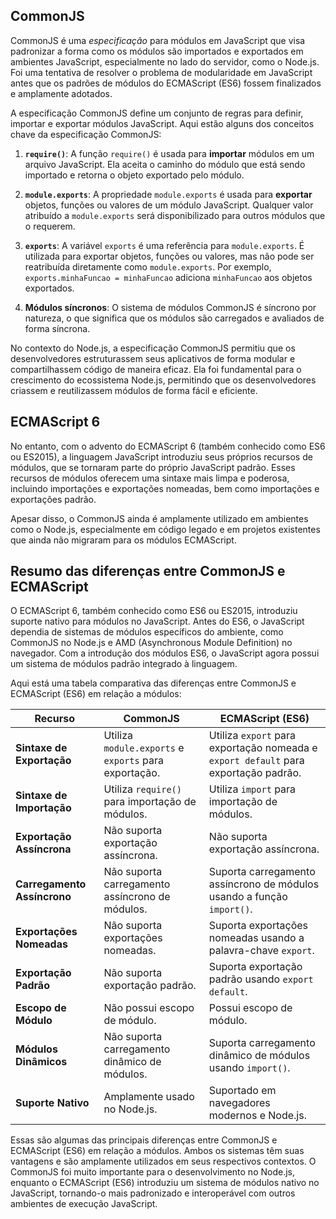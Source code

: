 ## CommonJS

CommonJS  é uma *especificação* para módulos em JavaScript que visa padronizar a forma como os módulos são importados e exportados em ambientes JavaScript, especialmente no lado do servidor, como o Node.js. Foi uma tentativa de resolver o problema de modularidade em JavaScript antes que os padrões de módulos do ECMAScript (ES6) fossem finalizados e amplamente adotados.

A especificação CommonJS define um conjunto de regras para definir, importar e exportar módulos JavaScript. Aqui estão alguns dos conceitos chave da especificação CommonJS:

1. **`require()`**: A função `require()` é usada para **importar** módulos em um arquivo JavaScript. Ela aceita o caminho do módulo que está sendo importado e retorna o objeto exportado pelo módulo.

2. **`module.exports`**: A propriedade `module.exports` é usada para **exportar** objetos, funções ou valores de um módulo JavaScript. Qualquer valor atribuído a `module.exports` será disponibilizado para outros módulos que o requerem.

3. **`exports`**: A variável `exports` é uma referência para `module.exports`. É utilizada para exportar objetos, funções ou valores, mas não pode ser reatribuída diretamente como `module.exports`. Por exemplo, `exports.minhaFuncao = minhaFuncao` adiciona `minhaFuncao` aos objetos exportados.

4. **Módulos síncronos**: O sistema de módulos CommonJS é síncrono por natureza, o que significa que os módulos são carregados e avaliados de forma síncrona.

No contexto do Node.js, a especificação CommonJS permitiu que os desenvolvedores estruturassem seus aplicativos de forma modular e compartilhassem código de maneira eficaz. Ela foi fundamental para o crescimento do ecossistema Node.js, permitindo que os desenvolvedores criassem e reutilizassem módulos de forma fácil e eficiente.

## ECMAScript 6
No entanto, com o advento do ECMAScript 6 (também conhecido como ES6 ou ES2015), a linguagem JavaScript introduziu seus próprios recursos de módulos, que se tornaram parte do próprio JavaScript padrão. Esses recursos de módulos oferecem uma sintaxe mais limpa e poderosa, incluindo importações e exportações nomeadas, bem como importações e exportações padrão.

Apesar disso, o CommonJS ainda é amplamente utilizado em ambientes como o Node.js, especialmente em código legado e em projetos existentes que ainda não migraram para os módulos ECMAScript.

## Resumo das diferenças entre CommonJS e ECMAScript
O ECMAScript 6, também conhecido como ES6 ou ES2015, introduziu suporte nativo para módulos no JavaScript. Antes do ES6, o JavaScript dependia de sistemas de módulos específicos do ambiente, como CommonJS no Node.js e AMD (Asynchronous Module Definition) no navegador. Com a introdução dos módulos ES6, o JavaScript agora possui um sistema de módulos padrão integrado à linguagem.

Aqui está uma tabela comparativa das diferenças entre CommonJS e ECMAScript (ES6) em relação a módulos:

| Recurso                    | CommonJS                                               | ECMAScript (ES6)                                        |
|----------------------------|--------------------------------------------------------|---------------------------------------------------------|
| **Sintaxe de Exportação**  | Utiliza `module.exports` e `exports` para exportação. | Utiliza `export` para exportação nomeada e `export default` para exportação padrão. |
| **Sintaxe de Importação**  | Utiliza `require()` para importação de módulos.       | Utiliza `import` para importação de módulos.            |
| **Exportação Assíncrona**  | Não suporta exportação assíncrona.                    | Não suporta exportação assíncrona.                      |
| **Carregamento Assíncrono**| Não suporta carregamento assíncrono de módulos.       | Suporta carregamento assíncrono de módulos usando a função `import()`. |
| **Exportações Nomeadas**   | Não suporta exportações nomeadas.                     | Suporta exportações nomeadas usando a palavra-chave `export`. |
| **Exportação Padrão**      | Não suporta exportação padrão.                        | Suporta exportação padrão usando `export default`.       |
| **Escopo de Módulo**       | Não possui escopo de módulo.                          | Possui escopo de módulo.                                |
| **Módulos Dinâmicos**      | Não suporta carregamento dinâmico de módulos.         | Suporta carregamento dinâmico de módulos usando `import()`. |
| **Suporte Nativo**          | Amplamente usado no Node.js.                          | Suportado em navegadores modernos e Node.js.             |

Essas são algumas das principais diferenças entre CommonJS e ECMAScript (ES6) em relação a módulos. Ambos os sistemas têm suas vantagens e são amplamente utilizados em seus respectivos contextos. O CommonJS foi muito importante para o desenvolvimento no Node.js, enquanto o ECMAScript (ES6) introduziu um sistema de módulos nativo no JavaScript, tornando-o mais padronizado e interoperável com outros ambientes de execução JavaScript.